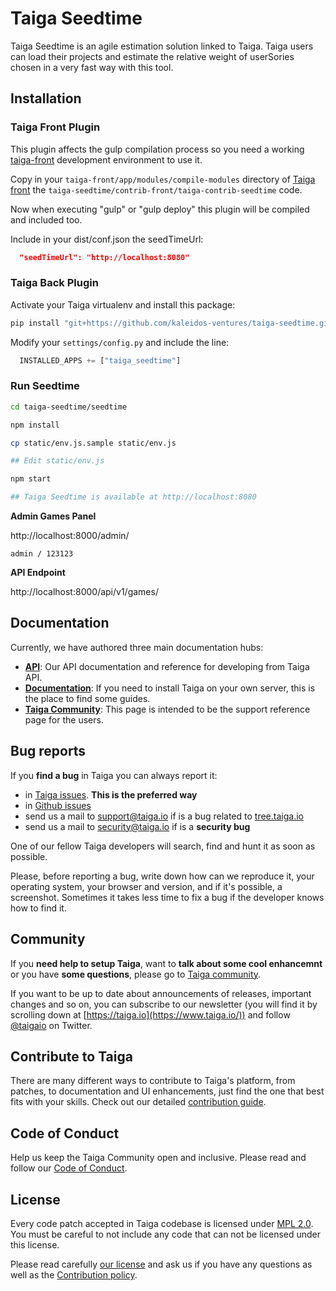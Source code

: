 # Taiga Seedtime

Taiga Seedtime is an agile estimation solution linked to Taiga. Taiga users can load their projects and estimate the relative weight of userSories chosen in a very fast way with this tool.

## Installation

### Taiga Front Plugin

This plugin affects the gulp compilation process so you need a working [taiga-front](https://github.com/kaleidos-ventures/taiga-front) development environment to use it.

Copy in your `taiga-front/app/modules/compile-modules` directory of [Taiga front](https://github.com/kaleidos-ventures/taiga-front) the `taiga-seedtime/contrib-front/taiga-contrib-seedtime` code.

Now when executing "gulp" or "gulp deploy" this plugin will be compiled and included too.

Include in your dist/conf.json the seedTimeUrl:

```json
  "seedTimeUrl": "http://localhost:8080"
```

### Taiga Back Plugin

Activate your Taiga virtualenv and install this package:

```bash
pip install "git+https://github.com/kaleidos-ventures/taiga-seedtime.git@stable#egg=taiga_seedtime&subdirectory=back"
```

Modify your `settings/config.py` and include the line:

```python
  INSTALLED_APPS += ["taiga_seedtime"]
```

### Run Seedtime

```bash
cd taiga-seedtime/seedtime

npm install

cp static/env.js.sample static/env.js

## Edit static/env.js

npm start

## Taiga Seedtime is available at http://localhost:8080
```

**Admin Games Panel**

http://localhost:8000/admin/

    admin / 123123

**API Endpoint**

http://localhost:8000/api/v1/games/

## Documentation

Currently, we have authored three main documentation hubs:

- **[API](https://docs.taiga.io/api.html)**: Our API documentation and reference for developing from Taiga API.
- **[Documentation](https://docs.taiga.io/)**: If you need to install Taiga on your own server, this is the place to find some guides.
- **[Taiga Community](https://community.taiga.io/)**: This page is intended to be the support reference page for the users.

## Bug reports

If you **find a bug** in Taiga you can always report it:

- in [Taiga issues](https://tree.taiga.io/project/taiga/issues). **This is the preferred way**
- in [Github issues](https://github.com/kaleidos-ventures/taiga-seedtime/issues)
- send us a mail to support@taiga.io if is a bug related to [tree.taiga.io](https://tree.taiga.io)
- send us a mail to security@taiga.io if is a **security bug**

One of our fellow Taiga developers will search, find and hunt it as soon as possible.

Please, before reporting a bug, write down how can we reproduce it, your operating system, your browser and version, and if it's possible, a screenshot. Sometimes it takes less time to fix a bug if the developer knows how to find it.

## Community

If you **need help to setup Taiga**, want to **talk about some cool enhancemnt** or you have **some questions**, please go to [Taiga community](https://community.taiga.io/).

If you want to be up to date about announcements of releases, important changes and so on, you can subscribe to our newsletter (you will find it by scrolling down at [https://taiga.io](https://www.taiga.io/)) and follow [@taigaio](https://twitter.com/taigaio) on Twitter.

## Contribute to Taiga

There are many different ways to contribute to Taiga's platform, from patches, to documentation and UI enhancements, just find the one that best fits with your skills. Check out our detailed [contribution guide](https://community.taiga.io/t/how-can-i-contribute/159#code-patches-enhacements-3).

## Code of Conduct

Help us keep the Taiga Community open and inclusive. Please read and follow our [Code of Conduct](https://github.com/kaleidos-ventures/code-of-conduct/blob/main/CODE_OF_CONDUCT.md).

## License

Every code patch accepted in Taiga codebase is licensed under [MPL 2.0](LICENSE). You must be careful to not include any code that can not be licensed under this license.

Please read carefully [our license](LICENSE) and ask us if you have any questions as well as the [Contribution policy](https://github.com/kaleidos-ventures/taiga-seedtime/blob/main/CONTRIBUTING.md).
